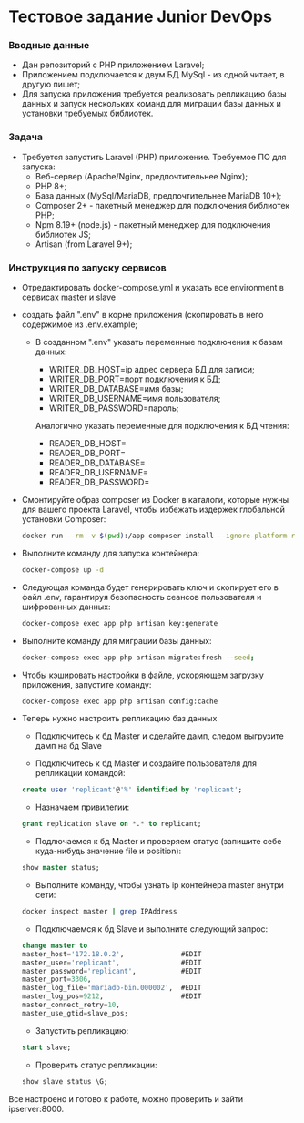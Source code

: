 # Тестовое задание Junior DevOps

### Вводные данные
*	Дан репозиторий с PHP приложением Laravel;
*	Приложением подключается к двум БД MySql - из одной читает, в другую пишет;
*   Для запуска приложения требуется реализовать репликацию базы данных и запуск нескольких команд для миграции базы данных и установки требуемых библиотек.


### Задача
* Требуется запустить Laravel (PHP) приложение. Требуемое ПО для запуска:
    * Веб-сервер (Apache/Nginx, предпочтительнее Nginx);
    * PHP 8+;
    * База данных (MySql/MariaDB, предпочтительнее MariaDB 10+);
    * Composer 2+ - пакетный менеджер для подключения библиотек PHP;
    * Npm 8.19+ (node.js) - пакетный менеджер для подключения библиотек JS;
    * Artisan (from Laravel 9+);
    
### Инструкция по запуску сервисов
* Отредактировать docker-compose.yml и указать все environment в сервисах master и slave
* создать файл ".env" в корне приложения (скопировать в него содержимое из .env.example;
    * В созданном ".env" указать переменные подключения к базам данных:
        * WRITER_DB_HOST=ip адрес сервера БД для записи;
        * WRITER_DB_PORT=порт подключения к БД;
        * WRITER_DB_DATABASE=имя базы;
        * WRITER_DB_USERNAME=имя пользователя;
        * WRITER_DB_PASSWORD=пароль;

        Аналогично указать переменные для подключения к БД чтения:
        * READER_DB_HOST=
        * READER_DB_PORT=
        * READER_DB_DATABASE=
        * READER_DB_USERNAME=
        * READER_DB_PASSWORD=
   
* Cмонтируйте образ composer из Docker в каталоги, которые нужны для вашего проекта Laravel, чтобы избежать издержек глобальной установки Composer:
    ```Bash 
    docker run --rm -v $(pwd):/app composer install --ignore-platform-reqs
    ```
* Выполните команду для запуска контейнера:
    ```Bash
    docker-compose up -d
    ```

* Следующая команда будет генерировать ключ и скопирует его в файл .env, гарантируя безопасность сеансов пользователя и шифрованных данных:
    ```Bash
    docker-compose exec app php artisan key:generate
    ```
       
* Выполните команду для миграции базы данных:
    ```Bash
    docker-compose exec app php artisan migrate:fresh --seed;
    ```

* Чтобы кэшировать настройки в файле, ускоряющем загрузку приложения, запустите команду:
    ```Bash
    docker-compose exec app php artisan config:cache
    ```
* Теперь нужно настроить репликацию баз данных
    * Подключитесь к бд Master и сделайте дамп, следом выгрузите дамп на бд Slave
    
    * Подключитесь к бд Master и создайте пользователя для репликации командой:
    ```SQL
    create user 'replicant'@'%' identified by 'replicant';
    ```
    * Назначаем привилегии:
    ```SQL
    grant replication slave on *.* to replicant;
    ```
    
    * Подлючаемся к бд Master и проверяем статус (запишите себе куда-нибудь значение file и position):
    ```SQL
    show master status;
    ```
    * Выполните команду, чтобы узнать ip контейнера master внутри сети:
    ```Bash
    docker inspect master | grep IPAddress
    ```
    
    * Подключаемся к бд Slave и выполните следующий запрос:
    ```SQL
    change master to     
    master_host='172.18.0.2',              #EDIT    
    master_user='replicant',               #EDIT   
    master_password='replicant',           #EDIT    
    master_port=3306,     
    master_log_file='mariadb-bin.000002',  #EDIT   
    master_log_pos=9212,                   #EDIT
    master_connect_retry=10,     
    master_use_gtid=slave_pos;
    ```
    * Запустить репликацию:
    ```SQL
    start slave; 
    ```
    * Проверить статус репликации:
    ```SQL
    show slave status \G;
    ```
Все настроено и готово к работе, можно проверить и зайти ipserver:8000.
